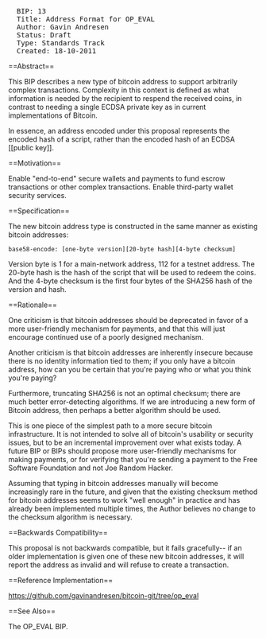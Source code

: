 <pre>
  BIP: 13
  Title: Address Format for OP_EVAL
  Author: Gavin Andresen <gavinandresen@gmail.com>
  Status: Draft
  Type: Standards Track
  Created: 18-10-2011
</pre>
==Abstract==

This BIP describes a new type of bitcoin address to support arbitrarily complex transactions.  Complexity in this context is defined as what information is needed by the recipient to respend the received coins, in contrast to needing a single ECDSA private key as in current implementations of Bitcoin.

In essence, an address encoded under this proposal represents the encoded hash of a script, rather than the encoded hash of an ECDSA [[public key]].

==Motivation==

Enable "end-to-end" secure wallets and payments to fund escrow transactions or other complex transactions.  Enable third-party wallet security services.

==Specification==

The new bitcoin address type is constructed in the same manner as existing bitcoin addresses:

    base58-encode: [one-byte version][20-byte hash][4-byte checksum]

Version byte is 1 for a main-network address, 112 for a testnet address.
The 20-byte hash is the hash of the script that will be used to redeem the coins.
And the 4-byte checksum is the first four bytes of the SHA256 hash of the version and hash.

==Rationale==

One criticism is that bitcoin addresses should be deprecated in favor of a more user-friendly mechanism for payments, and that this will just encourage continued use of a poorly designed mechanism. 

Another criticism is that bitcoin addresses are inherently insecure because there is no identity information tied to them; if you only have a bitcoin address, how can you be certain that you're paying who or what you think you're paying?

Furthermore, truncating SHA256 is not an optimal checksum; there are much better error-detecting algorithms. If we are introducing a new form of Bitcoin address, then perhaps a better algorithm should be used.

This is one piece of the simplest path to a more secure bitcoin infrastructure. It is not intended to solve all of bitcoin's usability or security issues, but to be an incremental improvement over what exists today. A future BIP or BIPs should propose more user-friendly mechanisms for making payments, or for verifying that you're sending a payment to the Free Software Foundation and not Joe Random Hacker.

Assuming that typing in bitcoin addresses manually will become increasingly rare in the future, and given that the existing checksum method for bitcoin addresses seems to work "well enough" in practice and has already been implemented multiple times, the Author believes no change to the checksum algorithm is necessary.

==Backwards Compatibility==

This proposal is not backwards compatible, but it fails gracefully-- if an older implementation is given one of these new bitcoin addresses, it will report the address as invalid and will refuse to create a transaction.

==Reference Implementation==

https://github.com/gavinandresen/bitcoin-git/tree/op_eval

==See Also==

The OP_EVAL BIP.

